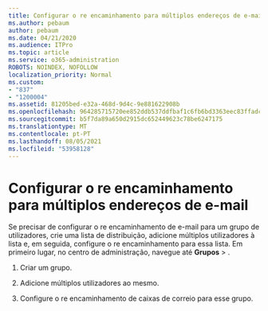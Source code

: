 ```yaml
---
title: Configurar o re encaminhamento para múltiplos endereços de e-mail
ms.author: pebaum
author: pebaum
ms.date: 04/21/2020
ms.audience: ITPro
ms.topic: article
ms.service: o365-administration
ROBOTS: NOINDEX, NOFOLLOW
localization_priority: Normal
ms.custom:
- "837"
- "1200004"
ms.assetid: 81205bed-e32a-468d-9d4c-9e881622908b
ms.openlocfilehash: 964285715720ee852ddb537ddfbaf1c6fb6bd3363eec83ffadc881b741035cad
ms.sourcegitcommit: b5f7da89a650d2915dc652449623c78be6247175
ms.translationtype: MT
ms.contentlocale: pt-PT
ms.lasthandoff: 08/05/2021
ms.locfileid: "53958128"
---
```

# <a name="setting-up-forwarding-to-multiple-email-addresses"></a>Configurar o re encaminhamento para múltiplos endereços de e-mail

Se precisar de configurar o re encaminhamento de e-mail para um grupo de utilizadores, crie uma lista de distribuição, adicione múltiplos utilizadores à lista e, em seguida, configure o re encaminhamento para essa lista. Em primeiro lugar, no centro de administração, navegue até **Grupos**  >  [](https://portal.office.com/adminportal/home#/groups).
  
1. Criar um grupo.

2. Adicione múltiplos utilizadores ao mesmo.

3. Configure o re encaminhamento de caixas de correio para esse grupo.
